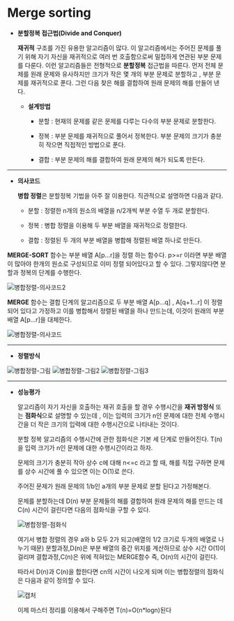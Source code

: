 # Merge sorting
- **분할정복 접근법(Divide and Conquer)**

    **재귀적** 구조를 가진 유용한 알고리즘이 많다. 이 알고리즘에서는 주어진 문제를 풀기 위해 자기 자신을 재귀적으로 여러 번 호출함으로써 밀접하게 연관된 부분 문제를 다룬다. 이런 알고리즘들은 전형적으로 **분할정복** 접근법을 따른다. 먼저 전체 문제를 원래 문제와 유사하지만 크기가 작은 몇 개의 부분 문제로 분할하고 , 부분 문제를 재귀적으로 푼다. 그런 다음 찾은 해를 결합하여 원래 문제의 해를 만들어 낸다.

  + **설계방법**
    - 분할 : 현재의 문제를 같은 문제를 다루는 다수의 부분 문제로 분할한다.
  
    - 정복 : 부분 문제를 재귀적으로 풀어서 정복한다. 부분 문제의 크기가 충분히 작으면 직접적인 방법으로 푼다.
  
    - 결합 : 부분 문제의 해를 결합하여 원래 문제의 해가 되도록 만든다.

----

- **의사코드**

   **병합 정렬**은 분할정복 기법을 아주 잘 이용한다. 직관적으로 설명하면 다음과 같다.
   
   - 분할 : 정렬한 n개의 원소의 배열을 n/2개씩 부분 수열 두 개로 분할한다.
   
   - 정복 : 병합 정렬을 이용해 두 부분 배열을 재귀적으로 정렬한다.
   
   - 결합 : 정렬된 두 개의 부분 배열을 병합해 정렬된 배열 하나로 만든다.
   
**MERGE-SORT** 함수는 부분 배열 A[p...r]을 정렬 하는 함수다. p>=r 이라면 부분 배열이 많아야 한개의 원소로 구성되므로 이미 정렬 되어있다고 할 수 있다. 그렇지않다면 분할과 정복의 단계를 수행한다. 

![병합정렬-의사코드2](https://user-images.githubusercontent.com/70448161/92990718-902bd280-f519-11ea-9d62-5fdfa1b19c20.PNG)

**MERGE** 함수는 결합 단계의 알고리즘으로 두 부분 배열 A[p...q] , A[q+1...r] 이 정렬되어 있다고 가정하고 이를 병합해서 정렬된 배열을 하나 만드는데, 이것이 원래의 부분 배열 A[p...r]을 대체한다.
   
![병합정렬-의사코드](https://user-images.githubusercontent.com/70448161/92956042-2839a580-f4a1-11ea-8e34-8f6a53dfcc05.PNG)

---

- **정렬방식**

![병합정렬-그림](https://user-images.githubusercontent.com/70448161/92956038-27087880-f4a1-11ea-93b1-d246f5153457.PNG)
![병합정렬-그림2](https://user-images.githubusercontent.com/70448161/92956041-2839a580-f4a1-11ea-93c2-6b929aee3026.PNG)
![병합정렬-그림3](https://user-images.githubusercontent.com/70448161/92990451-a9338400-f517-11ea-868e-4b0a4336dda5.PNG)

---


- **성능평가**

  알고리즘이 자기 자신을 호출하는 재귀 호출을 할 경우 수행시간을 **재귀 방정식** 또는 **점화식**으로 설명할 수 있는데 , 이는 입력의 크기가 n인 문제에 대한 전체 수행시간을 더 작은 크기의 입력에 대한 수행시간으로 나타내는 것이다.
  
  분할 정복 알고리즘의 수행시간에 관한 점화식은 기본 세 단계로 만들어진다. T(n)을 입력 크기가 n인 문제에 대한 수행시간이라고 하자.
  
  문제의 크기가 충분히 작아 상수 c에 대해 n<=c 라고 할 때, 해를 직접 구하면 문제를 상수 시간에 풀 수 있으면 이는 O(1)로 쓴다.
  
  주어진 문제가 원래 문제의 1/b인 a개의 부분 문제로 분할 된다고 가정해본다.
  
  문제를 분할하는데 D(n) 부분 문제들의 해를 결합하여 원래 문제의 해를 만드는 데 C(n) 시간이 걸린다면 다음의 점화식을 구할 수 있다.
  
  ![병합정렬-점화식](https://user-images.githubusercontent.com/70448161/92990721-91f59600-f519-11ea-85d4-48708aee9ce5.PNG)
  
  여기서 병합 정렬의 경우 a와 b 모두 2가 되고(배열의 1/2 크기로 두개의 배열로 나누기 때문) 분할과정,D(n)은 부분 배열의 중간 위치를 계산하므로 상수 시간 O(1)이 걸리며 결합과정,C(n)은 위에 적혀있는 MERGE함수 즉, O(n)의 시간이 걸린다. 
  
  따라서 D(n)과 C(n)을 합한다면 cn의 시간이 나오게 되며 이는 병합정렬의 점화식은 다음과 같이 정의할 수 있다.
  
  ![캡처](https://user-images.githubusercontent.com/70448161/92990724-9621b380-f519-11ea-9f74-5dc433c19f39.PNG)
  
  이제 마스터 정리를 이용해서 구해주면 T(n)=O(n*logn)된다
  
  


